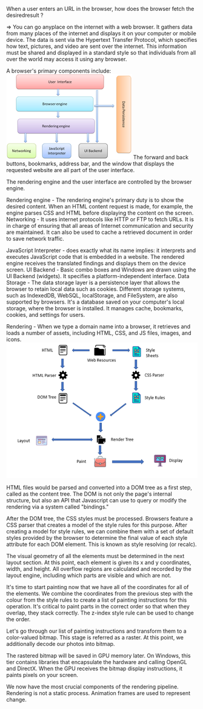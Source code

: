 When a user enters an URL in the browser, how does the browser fetch the desiredresult ? 

=> You can go anyplace on the internet with a web browser. It gathers data from many places of the internet and displays it on your computer or mobile device. The data is sent via the Hypertext Transfer Protocol, which specifies how text, pictures, and video are sent over the internet. This information must be shared and displayed in a standard style so that individuals from all over the world may access it using any browser.

A browser's primary components include:
 ![Components](./images/Components.png)
The forward and back buttons, bookmarks, address bar, and the window that displays the requested website are all part of the user interface.

The rendering engine and the user interface are controlled by the browser engine.

Rendering engine - The rendering engine's primary duty is to show the desired content. When an HTML content request is made, for example, the engine parses CSS and HTML before displaying the content on the screen.
Networking - It uses internet protocols like HTTP or FTP to fetch URLs. It is in charge of ensuring that all areas of Internet communication and security are maintained. It can also be used to cache a retrieved document in order to save network traffic.

JavaScript Interpreter - does exactly what its name implies: it interprets and executes JavaScript code that is embedded in a website. The rendered engine receives the translated findings and displays them on the device screen.
UI Backend - Basic combo boxes and Windows are drawn using the UI Backend (widgets). It specifies a platform-independent interface.
Data Storage - The data storage layer is a persistence layer that allows the browser to retain local data such as cookies. Different storage systems, such as IndexedDB, WebSQL, localStorage, and FileSystem, are also supported by browsers. It's a database saved on your computer's local storage, where the browser is installed. It manages cache, bookmarks, cookies, and settings for users.



Rendering - When we type a domain name into a browser, it retrieves and loads a number of assets, including HTML, CSS, and JS files, images, and icons. 
 ![Rendering](./images/Render.PNG)

HTML files would be parsed and converted into a DOM tree as a first step, called as the content tree. The DOM is not only the page's internal structure, but also an API that Javascript can use to query or modify the rendering via a system called "bindings."

After the DOM tree, the CSS styles must be processed. Browsers feature a CSS parser that creates a model of the style rules for this purpose. After creating a model for style rules, we can combine them with a set of default styles provided by the browser to determine the final value of each style attribute for each DOM element. This is known as style resolving (or recalc).

The visual geometry of all the elements must be determined in the next layout section. At this point, each element is given its x and y coordinates, width, and height. All overflow regions are calculated and recorded by the layout engine, including which parts are visible and which are not.

It's time to start painting now that we have all of the coordinates for all of the elements. We combine the coordinates from the previous step with the colour from the style rules to create a list of painting instructions for this operation. It's critical to paint parts in the correct order so that when they overlap, they stack correctly. The z-index style rule can be used to change the order.

Let's go through our list of painting instructions and transform them to a color-valued bitmap. This stage is referred as a raster. At this point, we additionally decode our photos into bitmap.

The rastered bitmap will be saved in GPU memory later. On Windows, this tier contains libraries that encapsulate the hardware and calling OpenGL and DirectX. When the GPU receives the bitmap display instructions, it paints pixels on your screen.

We now have the most crucial components of the rendering pipeline. Rendering is not a static process. Animation frames are used to represent change.

